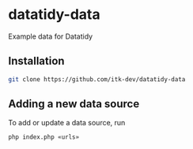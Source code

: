 # datatidy-data

Example data for Datatidy

## Installation

```sh
git clone https://github.com/itk-dev/datatidy-data
```

## Adding a new data source

To add or update a data source, run

```sh
php index.php «urls»
```
